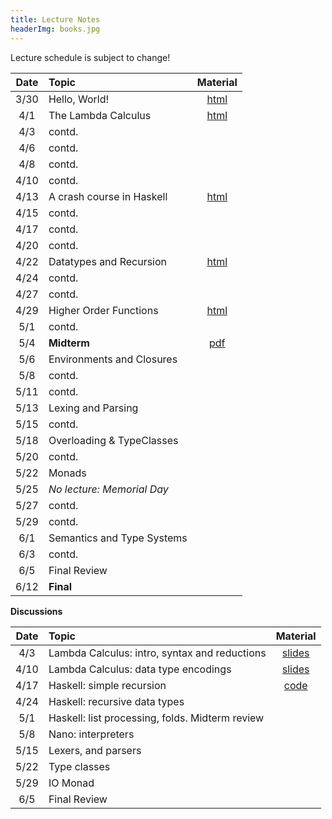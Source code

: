 ```yaml
---
title: Lecture Notes
headerImg: books.jpg
---
```


Lecture schedule is subject to change!

| Date       | Topic                           | Material                  |
|:----------:|:--------------------------------|:-------------------------:|
| 3/30       | Hello, World!                   | [html][lec0]              |            
| 4/1        | The Lambda Calculus             | [html][lec1]              |
| 4/3        | contd.                          |                           |
| 4/6        | contd.                          |                           |
| 4/8        | contd.                          |                           |
| 4/10       | contd.                          |                           |
| 4/13       | A crash course in Haskell       | [html][lec2]              |
| 4/15       | contd.                          |                           |
| 4/17       | contd.                          |                           |
| 4/20       | contd.                          |                           |
| 4/22       | Datatypes and Recursion         | [html][lec3]              |
| 4/24       | contd.                          |                           |
| 4/27       | contd.                          |                           |
| 4/29       | Higher Order Functions          | [html][lec4]              |
| 5/1        | contd.                          |                           |
| 5/4        | **Midterm**                     | [pdf][midterm]            |
| 5/6        | Environments and Closures       |                           |
| 5/8        | contd.                          |                           |
| 5/11       | contd.                          |                           |
| 5/13       | Lexing and Parsing              |                           |
| 5/15       | contd.                          |                           |
| 5/18       | Overloading & TypeClasses       |                           |       
| 5/20       | contd.                          |                           |
| 5/22       | Monads                          |                           |
| 5/25       | *No lecture: Memorial Day*      |                           |
| 5/27       | contd.                          |                           |
| 5/29       | contd.                          |                           |
| 6/1        | Semantics and Type Systems      |                           |
| 6/3        | contd.                          |                           |
| 6/5        | Final Review                    |                           |
| 6/12       | **Final**                       |                           |


**Discussions**

| Date       | Topic                                           | Material                  |
|:----------:|:------------------------------------------------|:-------------------------:|
| 4/3        | Lambda Calculus: intro, syntax and reductions   | [slides][disc1]           |
| 4/10       | Lambda Calculus: data type encodings            | [slides][disc2]           |
| 4/17       | Haskell: simple recursion                       |  [code][disc3]            |
| 4/24       | Haskell: recursive data types                   |                           |
| 5/1        | Haskell: list processing, folds. Midterm review |                           |
| 5/8        | Nano: interpreters                              |                           |
| 5/15       | Lexers, and parsers                             |                           |
| 5/22       | Type classes                                    |                           |
| 5/29       | IO Monad                                        |                           |
| 6/5        | Final Review                                    |                           |


[lec0]: lectures/00-hello.html
[lec1]: lectures/01-lambda.html
[lec2]: lectures/02-haskell.html
[lec3]: lectures/03-datatypes.html
[lec4]: lectures/04-hof.html
[lec5]: lectures/05-closure.html
[lec6]: lectures/06-parsing.html
[lec7]: lectures/07-classes.html
[lec8]: lectures/08-monads.html
[lec9]: lectures/09-types.html
[soundness]: lectures/soundness.html

[midterm]: /static/raw/130-midterm-sp20.pdf

[disc1]: /static/raw/discussion4-3-20.pdf
[disc2]: /static/raw/20200410_Discussion_2.pdf
[disc3]: /static/raw/discussion_4_24.hs

[semantics]: /static/raw/semantics.pdf

[parsing]: https://github.com/cse130-sp18/arith
[elsa]: https://github.com/ucsd-progsys/elsa

[intro]: /static/raw/Intro.hs
[datatypes]: /static/raw/Datatypes.hs
[tail]: /static/raw/Tail.hs
[setReview]: /static/raw/set_review.lc
[HOReview]: /static/raw/HO_review.hs
